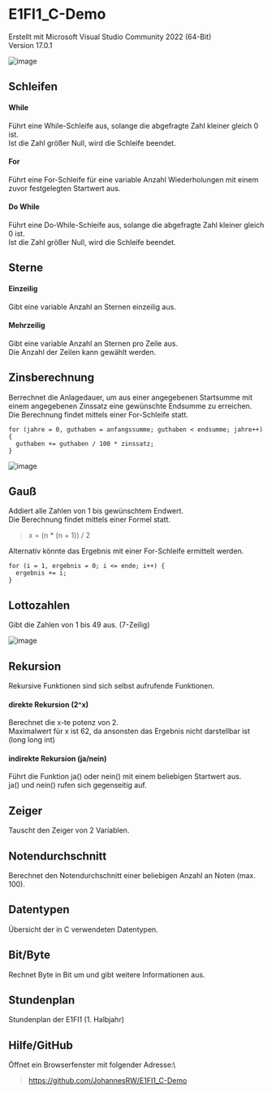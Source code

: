 # E1FI1_C-Demo
Erstellt mit Microsoft Visual Studio Community 2022 (64-Bit)\
Version 17.0.1

![image](https://user-images.githubusercontent.com/93385909/143418277-92cd15c9-2dcd-42ef-b025-3cd4e836bd5e.png)

## Schleifen
#### While
Führt eine While-Schleife aus, solange die abgefragte Zahl kleiner gleich 0 ist.\
Ist die Zahl größer Null, wird die Schleife beendet.
#### For
Führt eine For-Schleife für eine variable Anzahl Wiederholungen mit einem zuvor festgelegten Startwert aus.
#### Do While
Führt eine Do-While-Schleife aus, solange die abgefragte Zahl kleiner gleich 0 ist.\
Ist die Zahl größer Null, wird die Schleife beendet.
## Sterne
#### Einzeilig
Gibt eine variable Anzahl an Sternen einzeilig aus.
#### Mehrzeilig
Gibt eine variable Anzahl an Sternen pro Zeile aus.\
Die Anzahl der Zeilen kann gewählt werden.
## Zinsberechnung
Berrechnet die Anlagedauer, um aus einer angegebenen Startsumme mit einem angegebenen Zinssatz eine gewünschte Endsumme zu erreichen.\
Die Berechnung findet mittels einer For-Schleife statt.
<pre><code>for (jahre = 0, guthaben = anfangssumme; guthaben < endsumme; jahre++) {
  guthaben += guthaben / 100 * zinssatz;
}</code></pre>
![image](https://user-images.githubusercontent.com/93385909/143417804-dcd8b197-bcdc-40ab-9172-f48455a6aec9.png)
## Gauß
Addiert alle Zahlen von 1 bis gewünschtem Endwert.\
Die Berechnung findet mittels einer Formel statt.
>x = (n * (n + 1)) / 2

Alternativ könnte das Ergebnis mit einer For-Schleife ermittelt werden.
<pre><code>for (i = 1, ergebnis = 0; i <= ende; i++) {
  ergebnis += i;
}</code></pre>
## Lottozahlen
Gibt die Zahlen von 1 bis 49 aus. (7-Zeilig)

![image](https://user-images.githubusercontent.com/93385909/143417967-18194d83-e49b-4d49-94a0-22c86b160dec.png)
## Rekursion
Rekursive Funktionen sind sich selbst aufrufende Funktionen.
#### direkte Rekursion (2^x)
Berechnet die x-te potenz von 2.\
Maximalwert für x ist 62, da ansonsten das Ergebnis nicht darstellbar ist (long long int)
#### indirekte Rekursion (ja/nein)
Führt die Funktion ja() oder nein() mit einem beliebigen Startwert aus.\
ja() und nein() rufen sich gegenseitig auf.
## Zeiger
Tauscht den Zeiger von 2 Variablen.
## Notendurchschnitt
Berechnet den Notendurchschnitt einer beliebigen Anzahl an Noten (max. 100).
## Datentypen
Übersicht der in C verwendeten Datentypen.
## Bit/Byte
Rechnet Byte in Bit um und gibt weitere Informationen aus.
## Stundenplan
Stundenplan der E1FI1 (1. Halbjahr)
## Hilfe/GitHub
Öffnet ein Browserfenster mit folgender Adresse:\
>https://github.com/JohannesRW/E1FI1_C-Demo